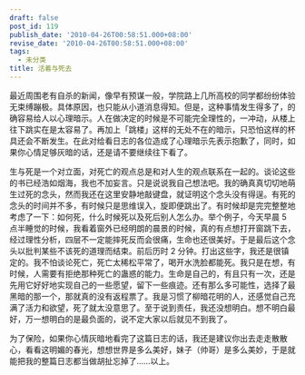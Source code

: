 ```yaml
---
draft: false
post_id: 119
publish_date: '2010-04-26T00:58:51.000+08:00'
revise_date: '2010-04-26T00:58:51.000+08:00'
tags:
  - 未分类
title: 活着与死去
---
```


最近周围老有自杀的新闻，像早有预谋一般，学院路上几所高校的同学都纷纷体验无束缚蹦极。具体原因，也只能从小道消息得知。但是，这种事情发生得多了，的确容易给人以心理暗示。人在做决定的时候是不可能完全理性的，一冲动，从楼上往下跳实在是太容易了。再加上「跳楼」这样的无处不在的暗示，只恐怕这样的杯具还会不断发生。在此对给看日志的各位造成了心理暗示先表示抱歉了，同时，如果你心情足够灰暗的话，还是请不要继续往下看了。

生与死是一个对立面，对死亡的观点总是和对人生的观点联系在一起的。谈论这些的书已经浩如烟海，我也不加妄言。只是说说我自己想法吧。我的确真真切切地萌生过死的念头，然而我还在这里安静地敲键盘，就证明这个念头没有得逞。有死的念头的时间并不多，有时候只是思维误入，旋即便跳出了。有时候却是完完整整地考虑了一下：如何死，什么时候死以及死后别人怎么办。举个例子，今天早晨 5 点半睡觉的时候，我看着窗外已经明朗的晨景的时候，真的有点想打开窗跳下去，经过理性分析，四层不一定能摔死反而会很痛，生命也还很美好。于是最后这个念头以批判某些不该死的道理而结束。前后历时 2 分钟。打出这些字，我还是很镇定的。我不怕谈论死亡，死亡太稀松平常了，喝开水洗脸都能死。我只是在想，有时候，人需要有拒绝那种死亡的蛊惑的能力。生命是自己的，有且只有一次，还是先用它好好地实现自己的一些愿望，留下一些痕迹。还有那么多可能性，选择了最黑暗的那一个，那就真的没有返程票了。我是习惯了柳暗花明的人，还感觉自己充满了活力和欲望，死了就太没意思了。至于说到责任，我还没想明白。想不明白最好，万一想明白的是最负面的，说不定大家以后就见不到我了。

为了保险，如果你心情灰暗地看完了这篇日志的话，我还是建议你出去走走散散心，看看这明媚的春光，想想世界是多么美好，妹子（帅哥）是多么美妙，于是就能把我的整篇日志都当做胡扯忘掉了……以上。

